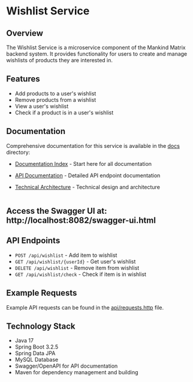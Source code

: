 # Wishlist Service

## Overview
The Wishlist Service is a microservice component of the Mankind Matrix backend system. It provides functionality for users to create and manage wishlists of products they are interested in.

## Features
- Add products to a user's wishlist
- Remove products from a wishlist
- View a user's wishlist
- Check if a product is in a user's wishlist

## Documentation
Comprehensive documentation for this service is available in the [docs](./docs) directory:

- [Documentation Index](./docs/index.md) - Start here for all documentation
- [API Documentation](./docs/API-DOCUMENTATION.md) - Detailed API endpoint documentation
- [Technical Architecture](./docs/TECHNICAL-ARCHITECTURE.md) - Technical design and architecture

   ```
## Access the Swagger UI at: http://localhost:8082/swagger-ui.html

## API Endpoints
- `POST /api/wishlist` - Add item to wishlist
- `GET /api/wishlist/{userId}` - Get user's wishlist
- `DELETE /api/wishlist` - Remove item from wishlist
- `GET /api/wishlist/check` - Check if item is in wishlist

## Example Requests
Example API requests can be found in the [api/requests.http](./api/requests.http) file.

## Technology Stack
- Java 17
- Spring Boot 3.2.5
- Spring Data JPA
- MySQL Database
- Swagger/OpenAPI for API documentation
- Maven for dependency management and building